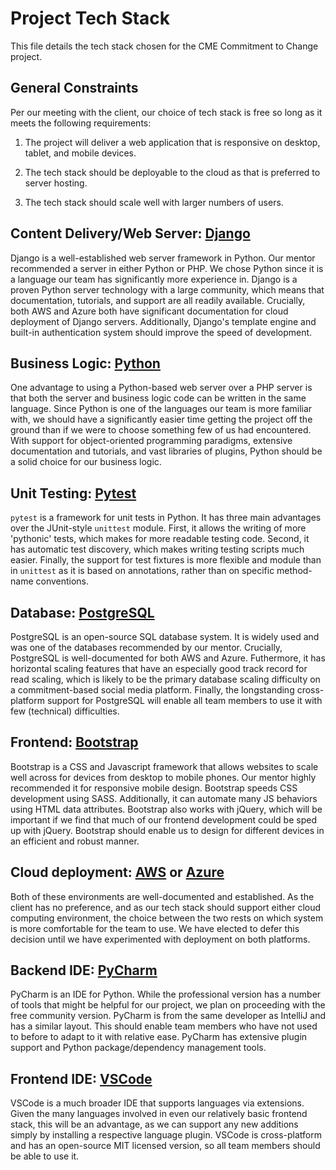 # Project Tech Stack

This file details the tech stack chosen for the CME Commitment to Change project.

## General Constraints

Per our meeting with the client, our choice of tech stack is free so long as it meets the following requirements:

1. The project will deliver a web application that is responsive on desktop, tablet, and mobile devices.

2. The tech stack should be deployable to the cloud as that is preferred to server hosting.

3. The tech stack should scale well with larger numbers of users.

## Content Delivery/Web Server: [Django](https://www.djangoproject.com/start/overview/)

Django is a well-established web server framework in Python. Our mentor recommended a server in either Python or PHP. We chose Python since it is a language our team has significantly more experience in. Django is a proven Python server technology with a large community, which means that documentation, tutorials, and support are all readily available. Crucially, both AWS and Azure both have significant documentation for cloud deployment of Django servers. Additionally, Django's template engine and built-in authentication system should improve the speed of development.

## Business Logic: [Python](https://www.python.org/)

One advantage to using a Python-based web server over a PHP server is that both the server and business logic code can be written in the same language. Since Python is one of the languages our team is more familiar with, we should have a significantly easier time getting the project off the ground than if we were to choose something few of us had encountered. With support for object-oriented programming paradigms, extensive documentation and tutorials, and vast libraries of plugins, Python should be a solid choice for our business logic.

## Unit Testing: [Pytest](https://docs.pytest.org/en/7.4.x/)

`pytest` is a framework for unit tests in Python. It has three main advantages over the JUnit-style `unittest` module. First, it allows the writing of more 'pythonic' tests, which makes for more readable testing code. Second, it has automatic test discovery, which makes writing testing scripts much easier. Finally, the support for test fixtures is more flexible and module than in `unittest` as it is based on annotations, rather than on specific method-name conventions.

## Database: [PostgreSQL](https://www.postgresql.org/)

PostgreSQL is an open-source SQL database system. It is widely used and was one of the databases recommended by our mentor. Crucially, PostgreSQL is well-documented for both AWS and Azure. Futhermore, it has horizontal scaling features that have an especially good track record for read scaling, which is likely to be the primary database scaling difficulty on a commitment-based social media platform. Finally, the longstanding cross-platform support for PostgreSQL will enable all team members to use it with few (technical) difficulties.

## Frontend: [Bootstrap](https://getbootstrap.com/)

Bootstrap is a CSS and Javascript framework that allows websites to scale well across for devices from desktop to mobile phones. Our mentor highly recommended it for responsive mobile design. Bootstrap speeds CSS development using SASS. Additionally, it can automate many JS behaviors using HTML data attributes. Bootstrap also works with jQuery, which will be important if we find that much of our frontend development could be sped up with jQuery. Bootstrap should enable us to design for different devices in an efficient and robust manner.

## Cloud deployment: [AWS](https://aws.amazon.com/console/) or [Azure](https://azure.microsoft.com/en-us)

Both of these environments are well-documented and established. As the client has no preference, and as our tech stack should support either cloud computing environment, the choice between the two rests on which system is more comfortable for the team to use. We have elected to defer this decision until we have experimented with deployment on both platforms.

## Backend IDE: [PyCharm](https://www.jetbrains.com/pycharm/)

PyCharm is an IDE for Python. While the professional version has a number of tools that might be helpful for our project, we plan on proceeding with the free community version. PyCharm is from the same developer as IntelliJ and has a similar layout. This should enable team members who have not used to before to adapt to it with relative ease. PyCharm has extensive plugin support and Python package/dependency management tools.

## Frontend IDE: [VSCode](https://code.visualstudio.com/)

VSCode is a much broader IDE that supports languages via extensions. Given the many languages involved in even our relatively basic frontend stack, this will be an advantage, as we can support any new additions simply by installing a respective language plugin. VSCode is cross-platform and has an open-source MIT licensed version, so all team members should be able to use it.
